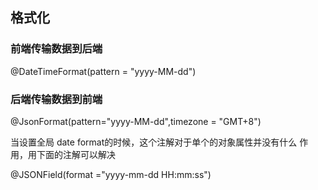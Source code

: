 ## 格式化

### 前端传输数据到后端

@DateTimeFormat(pattern = "yyyy-MM-dd")

### 后端传输数据到前端

@JsonFormat(pattern="yyyy-MM-dd",timezone = "GMT+8")

当设置全局 date format的时候，这个注解对于单个的对象属性并没有什么
作用，用下面的注解可以解决

@JSONField(format ="yyyy-mm-dd HH:mm:ss")